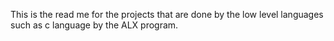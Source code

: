 This is the read me for the projects that are done by the low level languages such as c language by the ALX program.

